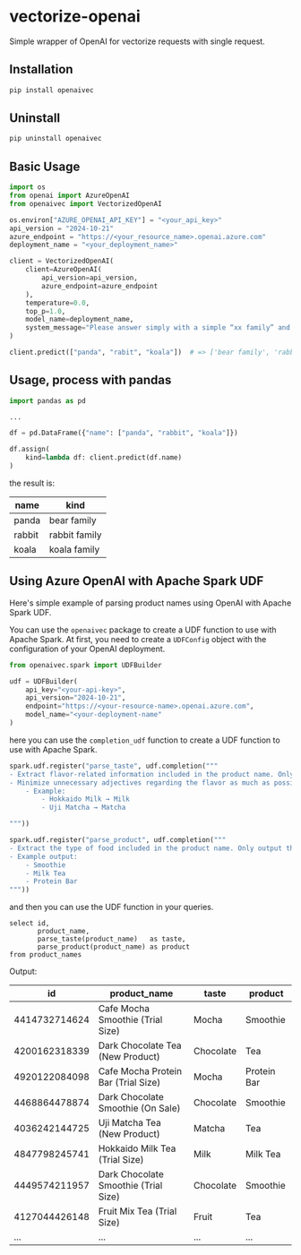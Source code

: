 # vectorize-openai

Simple wrapper of OpenAI for vectorize requests with single request.

## Installation

```bash
pip install openaivec
```

## Uninstall

```bash
pip uninstall openaivec
```

## Basic Usage

```python
import os
from openai import AzureOpenAI
from openaivec import VectorizedOpenAI

os.environ["AZURE_OPENAI_API_KEY"] = "<your_api_key>"
api_version = "2024-10-21"
azure_endpoint = "https://<your_resource_name>.openai.azure.com"
deployment_name = "<your_deployment_name>"

client = VectorizedOpenAI(
    client=AzureOpenAI(
        api_version=api_version,
        azure_endpoint=azure_endpoint
    ),
    temperature=0.0,
    top_p=1.0,
    model_name=deployment_name,
    system_message="Please answer simply with a simple “xx family” and do not output anything else."
)

client.predict(["panda", "rabit", "koala"])  # => ['bear family', 'rabbit family', 'koala family']
```

## Usage, process with pandas

```python
import pandas as pd

...

df = pd.DataFrame({"name": ["panda", "rabbit", "koala"]})

df.assign(
    kind=lambda df: client.predict(df.name)
)
```

the result is:

| name   | kind          |
|--------|---------------|
| panda  | bear family   |
| rabbit | rabbit family |
| koala  | koala family  |

## Using Azure OpenAI with Apache Spark UDF

Here's simple example of parsing product names using OpenAI with Apache Spark UDF.

You can use the `openaivec` package to create a UDF function to use with Apache Spark.
At first, you need to create a `UDFConfig` object with the configuration of your OpenAI deployment.

```python
from openaivec.spark import UDFBuilder

udf = UDFBuilder(
    api_key="<your-api-key>",
    api_version="2024-10-21",
    endpoint="https://<your-resource-name>.openai.azure.com",
    model_name="<your-deployment-name"
)

```

here you can use the `completion_udf` function to create a UDF function to use with Apache Spark.

```python
spark.udf.register("parse_taste", udf.completion("""
- Extract flavor-related information included in the product name. Only output the flavor name concisely, and nothing else.  
- Minimize unnecessary adjectives regarding the flavor as much as possible.  
    - Example:  
        - Hokkaido Milk → Milk  
        - Uji Matcha → Matcha  

"""))

spark.udf.register("parse_product", udf.completion("""
- Extract the type of food included in the product name. Only output the food category and nothing else.  
- Example output:  
    - Smoothie  
    - Milk Tea  
    - Protein Bar  
"""))
```

and then you can use the UDF function in your queries.

```sparksql
select id,
       product_name,
       parse_taste(product_name)   as taste,
       parse_product(product_name) as product
from product_names
```

Output:

| id            | product_name                         | taste     | product     |
|---------------|--------------------------------------|-----------|-------------|
| 4414732714624 | Cafe Mocha Smoothie (Trial Size)     | Mocha     | Smoothie    |
| 4200162318339 | Dark Chocolate Tea (New Product)     | Chocolate | Tea         |
| 4920122084098 | Cafe Mocha Protein Bar (Trial Size)  | Mocha     | Protein Bar |
| 4468864478874 | Dark Chocolate Smoothie (On Sale)    | Chocolate | Smoothie    |
| 4036242144725 | Uji Matcha Tea (New Product)         | Matcha    | Tea         |
| 4847798245741 | Hokkaido Milk Tea (Trial Size)       | Milk      | Milk Tea    |
| 4449574211957 | Dark Chocolate Smoothie (Trial Size) | Chocolate | Smoothie    |
| 4127044426148 | Fruit Mix Tea (Trial Size)           | Fruit     | Tea         |
| ...           | ...                                  | ...       | ...         |




